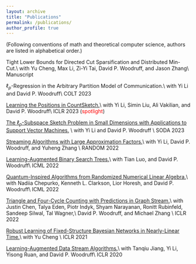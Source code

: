 ```yaml
---
layout: archive
title: "Publications"
permalink: /publications/
author_profile: true
---
```


(Following conventions of math and theoretical computer science, authors are listed in alphabetical order.)


Tight Lower Bounds for Directed Cut Sparsification and Distributed Min-Cut.\\
with Yu Cheng, Max Li, Zi-Yi Tai, David P. Woodruff, and Jason Zhang\\
Manuscript

$\ell_p$-Regression in the Arbitrary Partition Model of Communication.\\
with Yi Li and David P. Woodruff\\
COLT 2023

[Learning the Positions in CountSketch.](https://openreview.net/forum?id=iV9Cs8s8keU)\\
with Yi Li, Simin Liu, Ali Vakilian, and David P. Woodruff\\
ICLR 2023 (<font color = red>spotlight</font>)  

[The $\ell_p$-Subspace Sketch Problem in Small Dimensions with Applications to Support Vector Machines.](https://arxiv.org/pdf/2211.07132.pdf) \\
with Yi Li and David P. Woodruff \\
SODA 2023

[Streaming Algorithms with Large Approximation Factors.](https://arxiv.org/pdf/2207.08075.pdf)\\
with Yi Li, David P. Woodruff, and Yuheng Zhang \\
RANDOM 2022

[Learning-Augmented Binary Search Trees.](https://arxiv.org/pdf/2206.12110.pdf)\\
with Tian Luo, and David P. Woodruff\\
ICML 2022

[Quantum-Inspired Algorithms from Randomized Numerical Linear Algebra.](https://arxiv.org/pdf/2011.04125.pdf)\\
with Nadiia Chepurko, Kenneth L. Clarkson, Lior Horesh, and David P. Woodruff\\
ICML 2022


[Triangle and Four-Cycle Counting with Predictions in Graph Stream.](https://arxiv.org/pdf/2203.09572.pdf)\\
with Justin Chen, Talya Eden, Piotr Indyk, Shyam Narayanan, Ronitt Rubinfeld, Sandeep Silwal, Tal Wagner,\\
David P. Woodruff, and Michael Zhang \\
ICLR 2022

[Robust Learning of Fixed-Structure Bayesian Networks in Nearly-Linear Time.](https://arxiv.org/pdf/2105.05555.pdf)\\
with Yu Cheng \\
ICLR 2021

[Learning-Augmented Data Stream Algorithms.](https://openreview.net/pdf?id=HyxJ1xBYDH)\\
with Tanqiu Jiang, Yi Li, Yisong Ruan, and David P. Woodruff\\
ICLR 2020